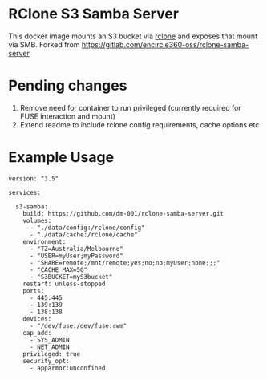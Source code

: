 # RClone S3 Samba Server
This docker image mounts an S3 bucket via [rclone](https://rclone.org) and exposes that mount via SMB.
Forked from https://gitlab.com/encircle360-oss/rclone-samba-server

# Pending changes
1. Remove need for container to run privileged (currently required for FUSE interaction and mount)
2. Extend readme to include rclone config requirements, cache options etc

# Example Usage

```
version: "3.5"

services:

  s3-samba:
    build: https://github.com/dm-001/rclone-samba-server.git
    volumes:
      - "./data/config:/rclone/config"
      - "./data/cache:/rclone/cache"
    environment:
      - "TZ=Australia/Melbourne"
      - "USER=myUser;myPassword"
      - "SHARE=remote;/mnt/remote;yes;no;no;myUser;none;;;"
      - "CACHE_MAX=5G"
      - "S3BUCKET=myS3bucket"
    restart: unless-stopped
    ports:
      - 445:445
      - 139:139
      - 138:138
    devices:
      - "/dev/fuse:/dev/fuse:rwm"
    cap_add:
      - SYS_ADMIN
      - NET_ADMIN
    privileged: true
    security_opt:
      - apparmor:unconfined
```
